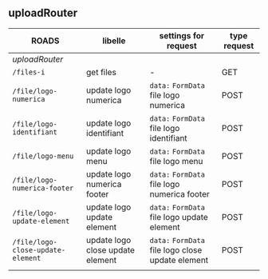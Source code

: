 ## uploadRouter

| ROADS                             | libelle                          | settings for request                              | type request |
| --------------------------------- | -------------------------------- | ------------------------------------------------- | ------------ |
| _uploadRouter_                    |                                  |                                                   |              |
| `/files-i`                        | get files                        | -                                                 | GET          |
| `/file/logo-numerica`             | update logo numerica             | `data:` `FormData` file logo numerica             | POST         |
| `/file/logo-identifiant`          | update logo identifiant          | `data:` `FormData` file logo identifiant          | POST         |
| `/file/logo-menu`                 | update logo menu                 | `data:` `FormData` file logo menu                 | POST         |
| `/file/logo-numerica-footer`      | update logo numerica footer      | `data:` `FormData` file logo numerica footer      | POST         |
| `/file/logo-update-element`       | update logo update element       | `data:` `FormData` file logo update element       | POST         |
| `/file/logo-close-update-element` | update logo close update element | `data:` `FormData` file logo close update element | POST         |
|                                   |                                  |                                                   |              |
